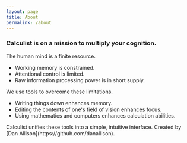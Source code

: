 ```yaml
---
layout: page
title: About
permalink: /about
---
```


<h3>Calculist is on a mission to multiply your cognition.</h3>

<p>
  <span>The human mind is a finite resource.</span>
  <ul>
    <li>Working memory is constrained.</li>
    <li>Attentional control is limited.</li>
    <li>Raw information processing power is in short supply.</li>
  </ul>
</p>
<p>
  <span>We use tools to overcome these limitations.</span>
  <ul>
    <li>Writing things down enhances memory.</li>
    <li>Editing the contents of one's field of vision enhances focus.</li>
    <li>Using mathematics and computers enhances calculation abilities.</li>
  </ul>
</p>
Calculist unifies these tools into a simple, intuitive interface. Created by [Dan Allison](https://github.com/danallison).
